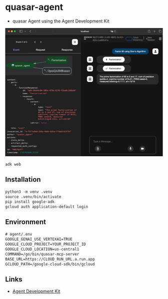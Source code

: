 # quasar-agent

 * quasar Agent using the Agent Development Kit

![factoring](factoring.png)

```shell
adk web
```

## Installation

```shell
python3 -m venv .venv
source .venv/bin/activate
pip install google-adk
gcloud auth application-default login
```

## Environment

```
# agent/.env
GOOGLE_GENAI_USE_VERTEXAI=TRUE
GOOGLE_CLOUD_PROJECT=YOUR_PROJECT_ID
GOOGLE_CLOUD_LOCATION=us-central1
COMMAND=/go/bin/quasar-mcp-server
BASE_URL=https://CLOUD_RUN_URL.a.run.app
GCLOUD_PATH=/google-cloud-sdk/bin/gcloud
```

## Links

 * [Agent Development Kit](https://google.github.io/adk-docs/)

